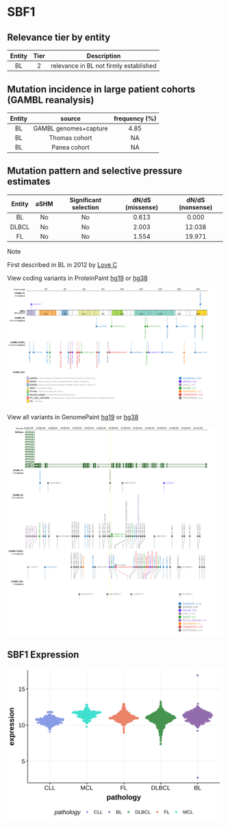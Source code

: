 # SBF1

## Relevance tier by entity

|Entity|Tier|Description                           |
|:------:|:----:|--------------------------------------|
|BL    |2   |relevance in BL not firmly established|

## Mutation incidence in large patient cohorts (GAMBL reanalysis)

|Entity|source               |frequency (%)|
|:------:|:---------------------:|:-------------:|
|BL    |GAMBL genomes+capture|4.85         |
|BL    |Thomas cohort        |  NA         |
|BL    |Panea cohort         |  NA         |

## Mutation pattern and selective pressure estimates

|Entity|aSHM|Significant selection|dN/dS (missense)|dN/dS (nonsense)|
|:------:|:----:|:---------------------:|:----------------:|:----------------:|
|BL    |No  |No                   |0.613           | 0.000          |
|DLBCL |No  |No                   |2.003           |12.038          |
|FL    |No  |No                   |1.554           |19.971          |


> [!NOTE]
> First described in BL in 2012 by [Love C](https://pubmed.ncbi.nlm.nih.gov/23143597)


View coding variants in ProteinPaint [hg19](https://morinlab.github.io/LLMPP/GAMBL/SBF1_protein.html)  or [hg38](https://morinlab.github.io/LLMPP/GAMBL/SBF1_protein_hg38.html)

![image](images/proteinpaint/SBF1_NM_002972.svg)

View all variants in GenomePaint [hg19](https://morinlab.github.io/LLMPP/GAMBL/SBF1.html)  or [hg38](https://morinlab.github.io/LLMPP/GAMBL/SBF1_hg38.html)

![image](images/proteinpaint/SBF1.svg)
## SBF1 Expression
![image](images/gene_expression/SBF1_by_pathology.svg)
<!-- ORIGIN: loveGeneticLandscapeMutations2012 -->
